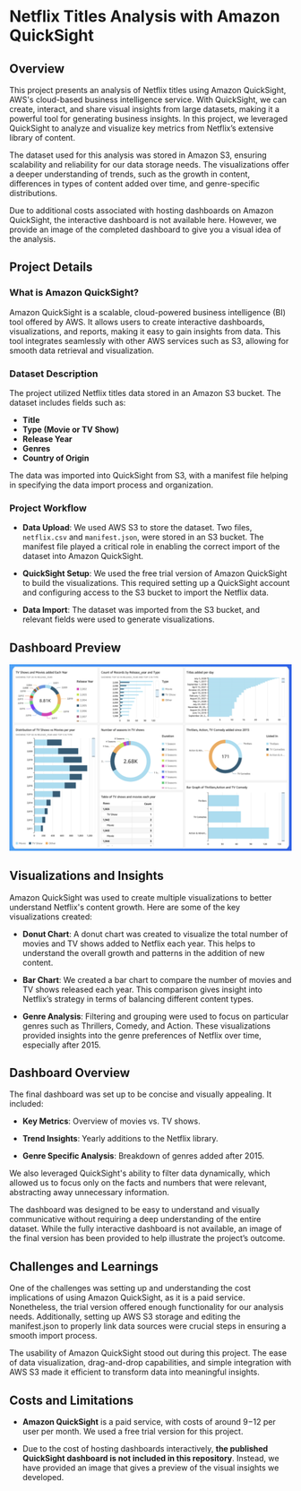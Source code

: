 # Netflix Titles Analysis with Amazon QuickSight

## Overview

This project presents an analysis of Netflix titles using Amazon QuickSight, AWS's cloud-based business intelligence service. With QuickSight, we can create, interact, and share visual insights from large datasets, making it a powerful tool for generating business insights. In this project, we leveraged QuickSight to analyze and visualize key metrics from Netflix’s extensive library of content.

The dataset used for this analysis was stored in Amazon S3, ensuring scalability and reliability for our data storage needs. The visualizations offer a deeper understanding of trends, such as the growth in content, differences in types of content added over time, and genre-specific distributions.

Due to additional costs associated with hosting dashboards on Amazon QuickSight, the interactive dashboard is not available here. However, we provide an image of the completed dashboard to give you a visual idea of the analysis.

## Project Details

### What is Amazon QuickSight?

Amazon QuickSight is a scalable, cloud-powered business intelligence (BI) tool offered by AWS. It allows users to create interactive dashboards, visualizations, and reports, making it easy to gain insights from data. This tool integrates seamlessly with other AWS services such as S3, allowing for smooth data retrieval and visualization.

### Dataset Description

The project utilized Netflix titles data stored in an Amazon S3 bucket. The dataset includes fields such as:

- **Title**
- **Type (Movie or TV Show)**
- **Release Year**
- **Genres**
- **Country of Origin**

The data was imported into QuickSight from S3, with a manifest file helping in specifying the data import process and organization.

### Project Workflow

- **Data Upload**: We used AWS S3 to store the dataset. Two files, `netflix.csv` and `manifest.json`, were stored in an S3 bucket. The manifest file played a critical role in enabling the correct import of the dataset into Amazon QuickSight.

- **QuickSight Setup**: We used the free trial version of Amazon QuickSight to build the visualizations. This required setting up a QuickSight account and configuring access to the S3 bucket to import the Netflix data.

- **Data Import**: The dataset was imported from the S3 bucket, and relevant fields were used to generate visualizations.


## Dashboard Preview

![AWS QuickSight Dashboard](images/AWS-Netflix-Dashboard.png)

## Visualizations and Insights

Amazon QuickSight was used to create multiple visualizations to better understand Netflix's content growth. Here are some of the key visualizations created:

- **Donut Chart**: A donut chart was created to visualize the total number of movies and TV shows added to Netflix each year. This helps to understand the overall growth and patterns in the addition of new content.

- **Bar Chart**: We created a bar chart to compare the number of movies and TV shows released each year. This comparison gives insight into Netflix’s strategy in terms of balancing different content types.

- **Genre Analysis**: Filtering and grouping were used to focus on particular genres such as Thrillers, Comedy, and Action. These visualizations provided insights into the genre preferences of Netflix over time, especially after 2015.

## Dashboard Overview

The final dashboard was set up to be concise and visually appealing. It included:

- **Key Metrics**: Overview of movies vs. TV shows.

- **Trend Insights**: Yearly additions to the Netflix library.

- **Genre Specific Analysis**: Breakdown of genres added after 2015.

We also leveraged QuickSight's ability to filter data dynamically, which allowed us to focus only on the facts and numbers that were relevant, abstracting away unnecessary information.

The dashboard was designed to be easy to understand and visually communicative without requiring a deep understanding of the entire dataset. While the fully interactive dashboard is not available, an image of the final version has been provided to help illustrate the project’s outcome.

## Challenges and Learnings

One of the challenges was setting up and understanding the cost implications of using Amazon QuickSight, as it is a paid service. Nonetheless, the trial version offered enough functionality for our analysis needs. Additionally, setting up AWS S3 storage and editing the manifest.json to properly link data sources were crucial steps in ensuring a smooth import process.

The usability of Amazon QuickSight stood out during this project. The ease of data visualization, drag-and-drop capabilities, and simple integration with AWS S3 made it efficient to transform data into meaningful insights.

## Costs and Limitations

- **Amazon QuickSight** is a paid service, with costs of around $9-$12 per user per month. We used a free trial version for this project.

- Due to the cost of hosting dashboards interactively, **the published QuickSight dashboard is not included in this repository**. Instead, we have provided an image that gives a preview of the visual insights we developed.
